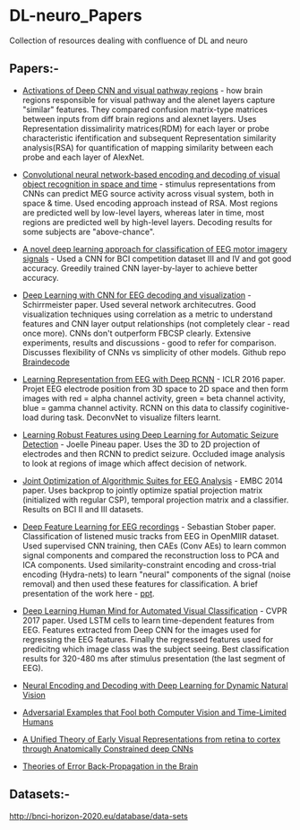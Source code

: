 # DL-neuro_Papers
Collection of resources dealing with confluence of DL and neuro

## Papers:-
+ [Activations of Deep CNN and visual pathway regions](https://www.biorxiv.org/content/biorxiv/early/2017/08/29/133694.full.pdf) - how brain regions responsible for visual pathway and the alenet layers capture "similar" features. They compared confusion matrix-type matrices between inputs from diff brain regions and alexnet layers. Uses Representation dissimalirity matrices(RDM) for each layer or probe characteristic ifentification and subsequent Representation similarity analysis(RSA) for quantification of mapping similarity between each probe and each layer of AlexNet.
+ [Convolutional neural network-based encoding and decoding of visual object recognition in space and time](http://www.sciencedirect.com/science/article/pii/S1053811917305864?via%3Dihub) - stimulus representations from CNNs can predict MEG source activity across visual system, both in space & time. Used encoding approach instead of RSA. Most regions are predicted well by low-level layers, whereas later in time, most regions are predicted well by high-level layers. Decoding results for some subjects are "above-chance".

+ [A novel deep learning approach for classification of EEG motor imagery signals](http://iopscience.iop.org/article/10.1088/1741-2560/14/1/016003/meta;jsessionid=47DB0AD1A3CDEDCA4054F70D1C3010AD.c2.iopscience.cld.iop.org) - Used a CNN for BCI competition dataset III and IV and got good accuracy. Greedily trained CNN layer-by-layer to achieve better accuracy.

+ [Deep Learning with CNN for EEG decoding and visualization](https://onlinelibrary.wiley.com/doi/epdf/10.1002/hbm.23730) - Schirrmeister paper. Used several network architecutres. Good visualization techniques using correlation as a metric to understand features and CNN layer output relationships (not completely clear - read once more). CNNs don't outperform FBCSP clearly. Extensive experiments, results and discussions - good to refer for comparison. Discusses flexibility of CNNs vs simplicity of other models. Github repo [Braindecode](https://github.com/robintibor/braindecode)

+ [Learning Representation from EEG with Deep RCNN](https://arxiv.org/pdf/1511.06448.pdf) - ICLR 2016 paper. Projet EEG electrode position from 3D space to 2D space and then form images with red = alpha channel activity, green = beta channel activity, blue = gamma channel activity. RCNN on this data to classify coginitive-load during task. DeconvNet to visualize filters learnt.

+ [Learning Robust Features using Deep Learning for Automatic Seizure Detection](https://arxiv.org/pdf/1608.00220.pdf) - Joelle Pineau paper. Uses the 3D to 2D projection of electrodes and then RCNN to predict seizure. Occluded image analysis to look at regions of image which affect decision of network. 

+ [Joint Optimization of Algorithmic Suites for EEG Analysis](http://ieeexplore.ieee.org/stamp/stamp.jsp?tp=&arnumber=6944253) - EMBC 2014 paper. Uses backprop to jointly optimize spatial projection matrix (initialized with regular CSP), temporal projection matrix and a classifier. Results on BCI II and III datasets. 

+ [Deep Feature Learning for EEG recordings](https://arxiv.org/pdf/1511.04306.pdf) - Sebastian Stober paper. Classification of listened music tracks from EEG in OpenMIIR dataset. Used supervised CNN training, then CAEs (Conv AEs) to learn common signal components and compared the reconstruction loss to PCA and ICA components. Used similarity-constraint encoding and cross-trial encoding (Hydra-nets) to learn "neural" components of the signal (noise removal) and then used these features for classification. A brief presentation of the work here - [ppt](http://bib.sebastianstober.de/2015-12-01_BMI.pdf).

+ [Deep Learning Human Mind for Automated Visual Classification](http://ieeexplore.ieee.org/stamp/stamp.jsp?arnumber=8099962) - CVPR 2017 paper. Used LSTM cells to learn time-dependent features from EEG. Features extracted from Deep CNN for the images used for regressing the EEG features. Finally the regressed features used for predicitng which image class was the subject seeing. Best classification results for 320-480 ms after stimulus presentation (the last segment of EEG). 

+ [Neural Encoding and Decoding with Deep Learning for Dynamic Natural Vision](https://academic.oup.com/cercor/article/28/12/4136/4560155)
+ [Adversarial Examples that Fool both Computer Vision and Time-Limited Humans](https://arxiv.org/abs/1802.08195)
+ [A Unified Theory of Early Visual Representations from retina to cortex through Anatomically Constrained deep CNNs](https://arxiv.org/pdf/1901.00945.pdf)
+ [Theories of Error Back-Propagation in the Brain](https://www.cell.com/trends/cognitive-sciences/fulltext/S1364-6613(19)30012-9)

## Datasets:-
http://bnci-horizon-2020.eu/database/data-sets
